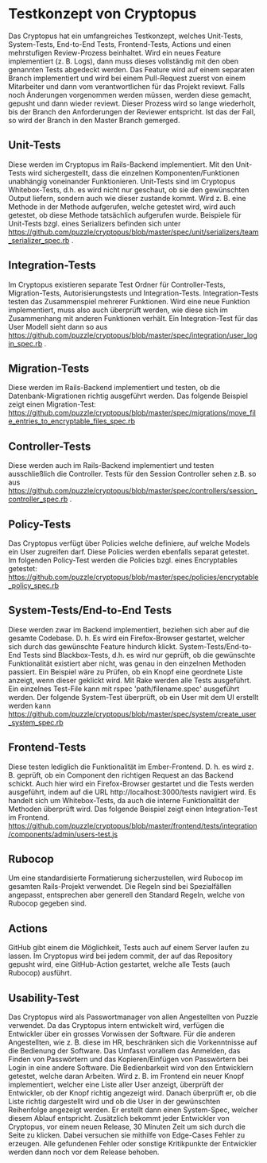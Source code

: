 # Testkonzept von Cryptopus
Das Cryptopus hat ein umfangreiches Testkonzept, welches Unit-Tests, System-Tests, End-to-End Tests, Frontend-Tests, Actions und einen mehrstufigen Review-Prozess beinhaltet.
Wird ein neues Feature implementiert (z. B. Logs), dann muss dieses vollständig mit den oben genannten Tests abgedeckt werden.
Das Feature wird auf einem separaten Branch implementiert und wird bei einem Pull-Request zuerst von einem Mitarbeiter und dann vom verantwortlichen für das Projekt reviewt.
Falls noch Änderungen vorgenommen werden müssen, werden diese gemacht, gepusht und dann wieder reviewt.
Dieser Prozess wird so lange wiederholt, bis der Branch den Anforderungen der Reviewer entspricht. Ist das der Fall, so wird der Branch in den Master Branch gemerged.

## Unit-Tests
Diese werden im Cryptopus im Rails-Backend implementiert. Mit den Unit-Tests wird sichergestellt, dass die einzelnen Komponenten/Funktionen unabhängig voneinander Funktionieren. Unit-Tests
sind im Cryptopus Whitebox-Tests, d.h. es wird nicht nur geschaut, ob sie den gewünschten Output liefern, sondern auch wie dieser zustande kommt. Wird z. B. eine Methode in der Methode aufgerufen,
welche getestet wird, wird auch getestet, ob diese Methode tatsächlich aufgerufen wurde. Beispiele für Unit-Tests bzgl. eines Serializers befinden sich unter https://github.com/puzzle/cryptopus/blob/master/spec/unit/serializers/team_serializer_spec.rb .

## Integration-Tests
Im Cryptopus existieren separate Test Ordner für Controller-Tests, Migration-Tests, Autorisierungstests
und Integration-Tests. Integration-Tests testen das Zusammenspiel mehrerer Funktionen. Wird eine neue Funktion implementiert, muss also auch überprüft werden, wie diese sich im Zusammenhang mit anderen
Funktionen verhält. Ein Integration-Test für das User Modell sieht dann so aus https://github.com/puzzle/cryptopus/blob/master/spec/integration/user_login_spec.rb .

## Migration-Tests
Diese werden im Rails-Backend implementiert und testen, ob die Datenbank-Migrationen richtig ausgeführt werden.
Das folgende Beispiel zeigt einen Migration-Test: https://github.com/puzzle/cryptopus/blob/master/spec/migrations/move_file_entries_to_encryptable_files_spec.rb

## Controller-Tests
Diese werden auch im Rails-Backend implementiert und testen ausschließlich die Controller. Tests für den Session Controller sehen z.B. so aus https://github.com/puzzle/cryptopus/blob/master/spec/controllers/session_controller_spec.rb .

## Policy-Tests
Das Cryptopus verfügt über Policies welche definiere, auf welche Models ein User zugreifen darf. Diese Policies werden ebenfalls separat getestet.
Im folgenden Policy-Test werden die Policies bzgl. eines Encryptables getestet:
https://github.com/puzzle/cryptopus/blob/master/spec/policies/encryptable_policy_spec.rb

## System-Tests/End-to-End Tests
Diese werden zwar im Backend implementiert, beziehen sich aber auf die gesamte Codebase. D. h. Es wird ein Firefox-Browser gestartet, welcher sich durch das gewünschte Feature hindurch klickt.
System-Tests/End-to-End Tests sind Blackbox-Tests, d.h. es wird nur geprüft, ob die gewünschte Funktionalität existiert aber nicht, was genau in den einzelnen Methoden passiert. Ein Beispiel wäre
zu Prüfen, ob ein Knopf eine geordnete Liste anzeigt, wenn dieser geklickt wird. Mit Rake werden alle Tests ausgeführt. Ein einzelnes Test-File kann mit rspec 'path/filename.spec' ausgeführt werden.
Der folgende System-Test überprüft, ob ein User mit dem UI erstellt werden kann https://github.com/puzzle/cryptopus/blob/master/spec/system/create_user_system_spec.rb

## Frontend-Tests
Diese testen lediglich die Funktionalität im Ember-Frontend. D. h. es wird z. B. geprüft, ob ein Component den richtigen Request an das Backend schickt. Auch hier wird ein Firefox-Browser gestartet
und die Tests werden ausgeführt, indem auf die URL http://localhost:3000/tests navigiert wird. Es handelt sich um Whitebox-Tests, da auch die interne Funktionalität der Methoden überprüft wird.
Das folgende Beispiel zeigt einen Integration-Test im Frontend. https://github.com/puzzle/cryptopus/blob/master/frontend/tests/integration/components/admin/users-test.js

## Rubocop
Um eine standardisierte Formatierung sicherzustellen, wird Rubocop im gesamten Rails-Projekt verwendet. Die Regeln sind bei Spezialfällen angepasst, entsprechen aber generell den Standard Regeln, welche von Rubocop gegeben sind.

## Actions
GitHub gibt einem die Möglichkeit, Tests auch auf einem Server laufen zu lassen. Im Cryptopus wird bei jedem commit, der auf das Repository gepusht wird, eine GitHub-Action gestartet,
welche alle Tests (auch Rubocop) ausführt.

## Usability-Test
Das Cryptopus wird als Passwortmanager von allen Angestellten von Puzzle verwendet. Da das Cryptopus intern entwickelt wird, verfügen die Entwickler über ein grosses
Vorwissen der Software. Für die anderen Angestellten, wie z. B. diese im HR, beschränken sich die Vorkenntnisse auf die Bedienung der Software. Das Umfasst vorallem
das Anmelden, das Finden von Passwörtern und das Kopieren/Einfügen von Passwörtern bei Login in eine andere Software. Die Bedienbarkeit wird von den Entwicklern
getestet, welche daran Arbeiten. Wird z. B. im Frontend ein neuer Knopf implementiert, welcher eine Liste aller User anzeigt, überprüft der Entwickler, 
ob der Knopf richtig angezeigt wird. Danach überprüft er, ob die Liste richtig dargestellt wird und ob die User in der gewünschten Reihenfolge angezeigt werden.
Er erstellt dann einen System-Spec, welcher diesem Ablauf entspricht.
Zusätzlich bekommt jeder Entwickler von Cryptopus, vor einem neuen Release, 30 Minuten Zeit um sich durch die Seite zu klicken. Dabei versuchen sie mithilfe von Edge-Cases Fehler zu erzeugen. Alle gefundenen Fehler oder sonstige Kritikpunkte der Entwickler werden dann noch vor dem Release behoben.
